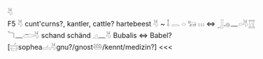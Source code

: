 𓄃  
F5 𓄃 cunt'curns?, kantler, cattle? hartebeest 𓄃 ~ 𓄤 𓂋 𓏏 𓃒 𓏥  ⇔ 𓃀.𓐍𓈖𓏏𓄃𓉱 𓆓𓈖𓂧𓄃 schand schänd 𓈎𓈖𓄃 Bubalis ⇔ Babel? [𓐠sophea𓐟𓄃gnu?/gnost𓅸/kennt/medizin?] <<<  
